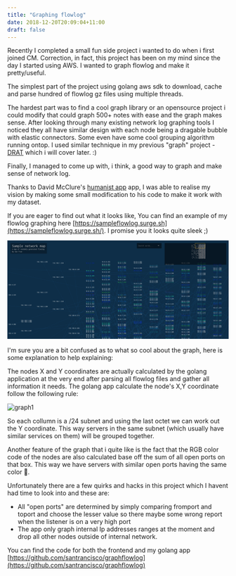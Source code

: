 ```yaml
---
title: "Graphing flowlog"
date: 2018-12-20T20:09:04+11:00
draft: false
---
```


Recently I completed a small fun side project i wanted to do when i first joined CM. Correction, in fact, this project has been on my mind since the day I started using AWS. I wanted to graph flowlog and make it pretty/useful.

The simplest part of the project using golang aws sdk to download, cache and parse hundred of flowlog gz files using multiple threads. 

The hardest part was to find a cool graph library or an opensource project i could modify that could graph 500+ notes with ease and the graph makes sense. After looking through many existing network log graphing tools I noticed they all have similar design with each node being a dragable bubble with elastic connectors. Some even have some cool grouping algorithm running ontop. I used similar technique in my previous "graph" project - [DRAT](https://github.com/GovAuCSU/DRAT) which i will cover later. :)


Finally, I managed to come up with, i think, a good way to graph and make sense of network log. 

Thanks to David McClure's [humanist app](http://humanist.dclure.org/) app, I was able to realise my vision by making some small modification to his code to make it work with my dataset.

If you are eager to find out what it looks like, You can find an example of my flowlog graphing here [https://sampleflowlog.surge.sh](https://sampleflowlog.surge.sh/). I promise you it looks quite sleek ;)

![example](https://raw.githubusercontent.com/santrancisco/graphflowlog/master/example.png)

I'm sure you are a bit confused as to what so cool about the graph, here is some explanation to help explaining: 

The nodes X and Y coordinates are actually calculated by the golang application at the very end after parsing all flowlog files and gather all information it needs. The golang app calculate the node's X,Y coordinate follow the following rule:

![graph1](/static/graph1.png)

So each collumn is a /24 subnet and using the last octet we can work out the Y coordinate. This way servers in the same subnet (which usually have similar services on them) will be grouped together.

Another feature of the graph that i quite like is the fact that the RGB color code of the nodes are also calculated base off the sum of all open ports on that box. This way we have servers with similar open ports having the same color 🤘.

Unfortunately there are a few quirks and hacks in this project which I havent had time to look into and these are:
 - All "open ports" are determined by simply comparing fromport and toport and choose the lesser value so there maybe some wrong report when the listener is on a very high port
 - The app only graph internal Ip addresses ranges at the moment and drop all other nodes outside of internal network.



You can find the code for both the frontend and my golang app [https://github.com/santrancisco/graphflowlog](https://github.com/santrancisco/graphflowlog)